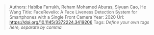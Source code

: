 > Authors: Habiba Farrukh, Reham Mohamed Aburas, Siyuan Cao, He Wang
> Title: FaceRevelio: A Face Liveness Detection System for Smartphones with a Single Front Camera
> Year: 2020
> Url: https://doi.org/10.1145/3372224.3419206
> Tags: *Define your own tags here, separate by comma*